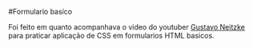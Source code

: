 #Formulario basíco

Foi feito em quanto acompanhava o video do youtuber [Gustavo Neitzke](https://www.youtube.com/c/GustavoNeitzke) para praticar aplicação de CSS em formularios HTML basicos.
